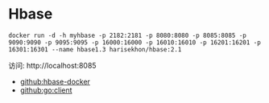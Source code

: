 Hbase
===

````
docker run -d -h myhbase -p 2182:2181 -p 8080:8080 -p 8085:8085 -p 9090:9090 -p 9095:9095 -p 16000:16000 -p 16010:16010 -p 16201:16201 -p 16301:16301 --name hbase1.3 harisekhon/hbase:2.1
````

访问:  http://localhost:8085



- [github:hbase-docker](https://github.com/dajobe/hbase-docker)
- [github:go:client](https://github.com/tsuna/gohbase)
